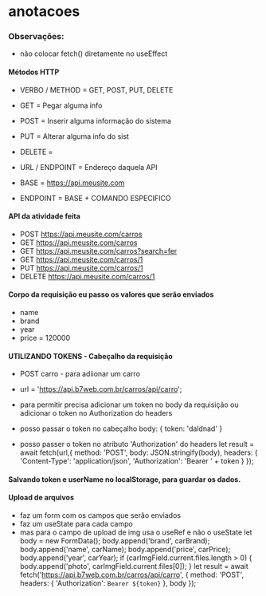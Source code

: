 # anotacoes

### Observações:
- não colocar fetch() diretamente no useEffect

#### Métodos HTTP
- VERBO / METHOD = GET, POST, PUT, DELETE
- GET = Pegar alguma info
- POST = Inserir alguma informação do sistema
- PUT = Alterar alguma info do sist
- DELETE = 

- URL / ENDPOINT = Endereço daquela API
- BASE = https://api.meusite.com
- ENDPOINT = BASE + COMANDO ESPECIFICO

#### API da atividade feita
- POST https://api.meusite.com/carros
- GET https://api.meusite.com/carros
- GET https://api.meusite.com/carros?search=fer
- GET https://api.meusite.com/carros/1
- PUT https://api.meusite.com/carros/1
- DELETE https://api.meusite.com/carros/1

#### Corpo da requisição eu passo os valores que serão enviados
- name
- brand
- year
- price = 120000

#### UTILIZANDO TOKENS - Cabeçalho da requisição
- POST carro - para adiionar um carro
- url = 'https://api.b7web.com.br/carros/api/carro';
- para permitir precisa adicionar um token no body da requisição ou adicionar o token no Authorization do headers

- posso passar o token no cabeçalho
body: {
  token: 'daldnad'
}
- posso passer o token no atributo 'Authorization' do headers 
let result = await fetch(url,{
  method: 'POST',
  body: JSON.stringify(body),
  headers: {
    'Content-Type': 'application/json',
    'Authorization': 'Bearer ' + token
  }
});


#### Salvando token e userName no localStorage, para guardar os dados.


#### Upload de arquivos
- faz um form com os campos que serão enviados
- faz um useState para cada campo
- mas para o campo de upload de img usa o useRef e não o useState
let body = new FormData();
body.append('brand', carBrand);
body.append('name', carName);
body.append('price', carPrice);
body.append('year', carYear);
if (carImgField.current.files.length > 0) {
  body.append('photo', carImgField.current.files[0]);
}
let result = await fetch('https://api.b7web.com.br/carros/api/carro', {
  method: 'POST',
  headers: {
    'Authorization': `Bearer ${token}`
  },
  body
});